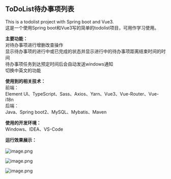 ## ToDoList待办事项列表
This is a todolist project with Spring boot and Vue3.<br>
这是一个使用Spring boot和Vue3写的简单的todolist项目，可用作学习使用。

**主要功能：**<br>
对待办事项进行增删改查操作<br>
显示待办事项的进行中或已完成的状态并显示进行中的待办事项距离结束时间的时间<br>
待办事项任务到达预定时间后会自动发送windows通知<br>
切换中英文的功能

**使用到的相关技术：**<br>
前端：<br>
Element UI、TypeScript、Sass、Axios、Yarn、Vue3、Vue-Router、Vue-i18n<br>
后端：<br>
Java、Spring boot2、MySQL、Mybatis、Maven

**使用的开发环境：**<br>
Windows、IDEA、VS-Code

**运行效果展示：**<br><br>
![image.png](https://i.loli.net/2021/11/30/MzQ2E17Pm6FRhp8.png)

![image.png](https://i.loli.net/2021/11/30/U5nr8wIbtRLPx29.png)

![image.png](https://i.loli.net/2021/11/30/eZixXIG4C65lAQn.png)
